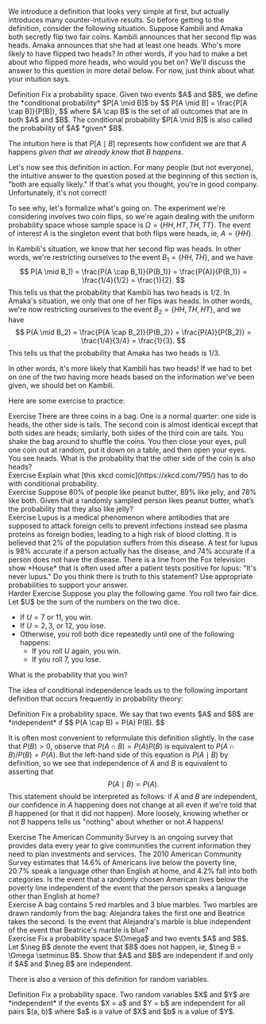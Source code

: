 We introduce a definition that looks very simple at first, but actually introduces many counter-intuitive results. So before getting to the definition, consider the following situation. Suppose Kambili and Amaka both secretly flip two fair coins. Kambili announces that her second flip was heads. Amaka announces that she had at least one heads. Who's more likely to have flipped two heads? In other words, if you had to make a bet about who flipped more heads, who would you bet on? We'll discuss the answer to this question in more detail below. For now, just think about what your intuition says. 

<div class="element">
<span class="label">Definition</span>
Fix a probability space. Given two events $A$ and $B$, we define the *conditional probability* $P[A \mid B]$ by
$$ P[A \mid B] = \frac{P[A \cap B]}{P[B]}, $$
where $A \cap B$ is the set of all outcomes that are in both $A$ and $B$. The conditional probability $P[A \mid B]$ is also called the probability of $A$ *given* $B$.
</div> 

The intuition here is that $P[A \mid B]$ represents how confident we are that $A$ happens *given that we already know that $B$ happens*. 

Let's now see this definition in action. For many people (but not everyone), the intuitive answer to the question posed at the beginning of this section is, "both are equally likely." If that's what you thought, you're in good company. Unfortunately, it's not correct!

To see why, let's formalize what's going on. The experiment we're considering involves two coin flips, so we're again dealing with the uniform probability space whose sample space is $\Omega = \{HH, HT, TH, TT\}$. The event of interest $A$ is the singleton event that both flips were heads, ie, $A = \{HH\}$. 

In Kambili's situation, we know that her second flip was heads. In other words, we're restricting ourselves to the event $B_1 = \{HH, TH\}$, and we have
$$ P(A \mid B_1) = \frac{P(A \cap B_1)}{P(B_1)} = \frac{P(A)}{P(B_1)} = \frac{1/4}{1/2} = \frac{1}{2}. $$
This tells us that the probability that Kambili has two heads is 1/2. In Amaka's situation, we only that one of her flips was heads. In other words, we're now restricting ourselves to the event $B_2 = \{HH, TH, HT\}$, and we have 
$$ P(A \mid B_2) = \frac{P(A \cap B_2)}{P(B_2)} = \frac{P(A)}{P(B_2)} = \frac{1/4}{3/4} = \frac{1}{3}. $$
This tells us that the probability that Amaka has two heads is 1/3. 

In other words, it's more likely that Kambili has two heads! If we had to bet on one of the two having more heads based on the information we've been given, we should bet on Kambili. 

Here are some exercise to practice:

<div class="element">
<span class="label">Exercise</span>
There are three coins in a bag. One is a normal quarter: one side is heads, the other side is tails. The second coin is almost identical except that both sides are heads; similarly, both sides of the third coin are tails. You shake the bag around to shuffle the coins. You then close your eyes, pull one coin out at random, put it down on a table, and then open your eyes. You see heads. What is the probability that the other side of the coin is also heads? 
</div>

<div class="element">
<span class="label">Exercise</span>
Explain what [this xkcd comic](https://xkcd.com/795/) has to do with conditional probability. 
</div> 

<div class="element">
<span class="label">Exercise</span>
Suppose 80% of people like peanut butter, 89% like jelly, and 78% like both. Given that a randomly sampled person likes peanut butter, what’s the probability that they also like jelly?
</div>

<div class="element">
<span class="label">Exercise</span>
Lupus is a medical phenomenon where antibodies that are supposed to attack foreign cells to prevent infections instead see plasma proteins as foreign bodies, leading to a high risk of blood clotting. It is believed that 2% of the population suffers from this disease. A test for lupus is 98% accurate if a person actually has the disease, and 74% accurate if a person does not have the disease. There is a line from the Fox television show *House* that is often used after a patient tests positive for lupus: "It's never lupus." Do you think there is truth to this statement? Use appropriate probabilities to support your answer.
</div>

<div class="element">
<span class="label">Harder Exercise</span>
Suppose you play the following game. You roll two fair dice. Let $U$ be the sum of the numbers on the two dice. 

* If $U = 7$ or $11$, you win. 
* If $U = 2, 3$, or $12$, you lose. 
* Otherwise, you roll both dice repeatedly until one of the following happens: 
    - If you roll $U$ again, you win. 
    - If you roll 7, you lose. 

What is the probability that you win?
</div>

The idea of conditional independence leads us to the following important definition that occurs frequently in probability theory: 

<div class="element">
<span class="label">Definition</span>
Fix a probability space. We say that two events $A$ and $B$ are *independent* if 
$$ P(A \cap B) = P(A) P(B). $$
</div>

It is often most convenient to reformulate this definition slightly. In the case that $P(B) > 0$, observe that $P(A \cap B) = P(A) P(B)$ is equivalent to $P(A \cap B)/P(B) = P(A)$. But the left-hand side of this equation is $P(A \mid B)$ by definition, so we see that independence of $A$ and $B$ is equivalent to asserting that
$$ P(A \mid B) = P(A). $$
This statement should be interpreted as follows: if $A$ and $B$ are independent, our confidence in $A$ happening does not change at all even if we're told that $B$ happened (or that it did not happen). More loosely, knowing whether or not $B$ happens tells us "nothing" about whether or not $A$ happens!

<div class="element">
<span class="label">Exercise</span>
The American Community Survey is an ongoing survey that provides data every year to give communities the current information they need to plan investments and services. The 2010 American Community Survey estimates that 14.6% of Americans live below the poverty line, 20.7% speak a language other than English at home, and 4.2% fall into both categories. Is the event that a randomly chosen American lives below the poverty line independent of the event that the person speaks a language other than English at home?
</div>

<div class="element">
<span class="label">Exercise</span>
A bag contains 5 red marbles and 3 blue marbles. Two marbles are drawn randomly from the bag: Alejandra takes the first one and Beatrice takes the second. Is the event that Alejandra's marble is blue independent of the event that Beatrice's marble is blue?
</div>


<div class="element">
<span class="label">Exercise</span>
Fix a probability space $\Omega$ and two events $A$ and $B$. Let $\neg B$ denote the event that $B$ does not happen, ie, $\neg B = \Omega \setminus B$. Show that $A$ and $B$ are independent if and only if $A$ and $\neg B$ are independent.
</div>

There is also a version of this definition for random variables. 

<div class="element">
<span class="label">Definition</span>
Fix a probability space. Two random variables $X$ and $Y$ are *independent* if the events $X = a$ and $Y = b$ are independent for all pairs $(a, b)$ where $a$ is a value of $X$ and $b$ is a value of $Y$. 
</div>

